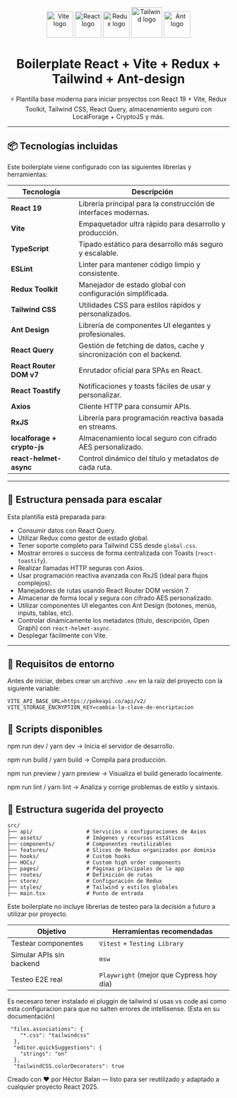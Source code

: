 <p align="center">
  <img src="https://vitejs.dev/logo.svg" width="60" alt="Vite logo" />
  <img src="https://upload.wikimedia.org/wikipedia/commons/a/a7/React-icon.svg" width="60" alt="React logo" />
  <img src="https://redux.js.org/img/redux.svg" width="60" alt="Redux logo" />
  <img src="https://tailwindcss.com/_next/static/media/tailwindcss-mark.d52e9897.svg" width="70" alt="Tailwind logo" />
  <img src="https://gw.alipayobjects.com/zos/rmsportal/KDpgvguMpGfqaHPjicRK.svg" width="60" alt="Ant logo" />
</p>

<h1 align="center">Boilerplate React + Vite + Redux + Tailwind + Ant-design</h1>

<p align="center">
  ⚡ Plantilla base moderna para iniciar proyectos con React 19 + Vite, Redux Toolkit, Tailwind CSS, React Query, almacenamiento seguro con LocalForage + CryptoJS y más.
</p>

---

## 📦 Tecnologías incluidas

Este boilerplate viene configurado con las siguientes librerías y herramientas:

| Tecnología                  | Descripción                                                          |
| --------------------------- | -------------------------------------------------------------------- |
| **React 19**                | Librería principal para la construcción de interfaces modernas.      |
| **Vite**                    | Empaquetador ultra rápido para desarrollo y producción.              |
| **TypeScript**              | Tipado estático para desarrollo más seguro y escalable.              |
| **ESLint**                  | Linter para mantener código limpio y consistente.                    |
| **Redux Toolkit**           | Manejador de estado global con configuración simplificada.           |
| **Tailwind CSS**            | Utilidades CSS para estilos rápidos y personalizados.                |
| **Ant Design**              | Librería de componentes UI elegantes y profesionales.                |
| **React Query**             | Gestión de fetching de datos, cache y sincronización con el backend. |
| **React Router DOM v7**     | Enrutador oficial para SPAs en React.                                |
| **React Toastify**          | Notificaciones y toasts fáciles de usar y personalizar.              |
| **Axios**                   | Cliente HTTP para consumir APIs.                                     |
| **RxJS**                    | Librería para programación reactiva basada en streams.               |
| **localforage + crypto-js** | Almacenamiento local seguro con cifrado AES personalizado.           |
| **react-helmet-async**      | Control dinámico del título y metadatos de cada ruta.                |

---

## 🚀 Estructura pensada para escalar

Esta plantilla está preparada para:

- Consumir datos con React Query.
- Utilizar Redux como gestor de estado global.
- Tener soporte completo para Tailwind CSS desde `global.css`.
- Mostrar errores o success de forma centralizada con Toasts (`react-toastify`).
- Realizar llamadas HTTP seguras con Axios.
- Usar programación reactiva avanzada con RxJS (ideal para flujos complejos).
- Manejadores de rutas usando React Router DOM versión 7.
- Almacenar de forma local y segura con cifrado AES personalizado.
- Utilizar componentes UI elegantes con Ant Design (botones, menús, inputs, tablas, etc).
- Controlar dinámicamente los metadatos (título, descripción, Open Graph) con `react-helmet-async`.
- Desplegar fácilmente con Vite.

---

## 📁 Requisitos de entorno

Antes de iniciar, debes crear un archivo `.env` en la raíz del proyecto con la siguiente variable:
```env
VITE_API_BASE_URL=https://pokeapi.co/api/v2/
VITE_STORAGE_ENCRYPTION_KEY=cambia-la-clave-de-encriptacion
```

## 🧪 Scripts disponibles

npm run dev / yarn dev → Inicia el servidor de desarrollo.

npm run build / yarn build → Compila para producción.

npm run preview / yarn preview → Visualiza el build generado localmente.

npm run lint / yarn lint → Analiza y corrige problemas de estilo y sintaxis.

## 📂 Estructura sugerida del proyecto

```
src/
├── api/                 # Servicios o configuraciones de Axios
├── assets/              # Imágenes y recursos estáticos
├── components/          # Componentes reutilizables
├── features/            # Slices de Redux organizados por dominio
├── hooks/               # Custom hooks
├── HOCs/                # Custom high order components
├── pages/               # Páginas principales de la app
├── routes/              # Definición de rutas
├── store/               # Configuración de Redux
├── styles/              # Tailwind y estilos globales
├── main.tsx             # Punto de entrada
```

Este boilerplate no incluye librerias de testeo para la decisión a futuro a utilizar por proyecto.

| Objetivo                 | Herramientas recomendadas                |
| ------------------------ | ---------------------------------------- |
| Testear componentes      | `Vitest` + `Testing Library`             |
| Simular APIs sin backend | `msw`                                    |
| Testeo E2E real          | `Playwright` (mejor que Cypress hoy día) |

Es necesaro tener instalado el pluggin de tailwind si usas vs code asi como esta configuracion para que no salten errores de intellisense.
(Esta en su documentación)

```
 "files.associations": {
    "*.css": "tailwindcss"
  },
  "editor.quickSuggestions": {
    "strings": "on"
  },
  "tailwindCSS.colorDecorators": true
```

Creado con ❤️ por Héctor Balan — listo para ser reutilizado y adaptado a cualquier proyecto React 2025.